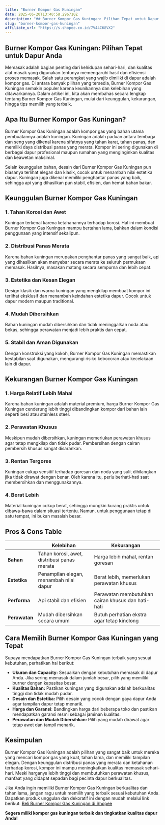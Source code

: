 ```yaml
---
title: "Burner Kompor Gas Kuningan"
date: 2025-06-20T13:40:58.296710Z
description: "## Burner Kompor Gas Kuningan: Pilihan Tepat untuk Dapur Anda..."
slug: "burner-kompor-gas-kuningan"
affiliate_url: "https://s.shopee.co.id/7V44C68VX2"
---
```

## Burner Kompor Gas Kuningan: Pilihan Tepat untuk Dapur Anda

Memasak adalah bagian penting dari kehidupan sehari-hari, dan kualitas alat masak yang digunakan tentunya memengaruhi hasil dan efisiensi proses memasak. Salah satu perangkat yang wajib dimiliki di dapur adalah kompor gas. Di antara banyak pilihan yang tersedia, Burner Kompor Gas Kuningan semakin populer karena keunikannya dan kelebihan yang ditawarkannya. Dalam artikel ini, kita akan membahas secara lengkap tentang Burner Kompor Gas Kuningan, mulai dari keunggulan, kekurangan, hingga tips memilih yang terbaik.

## Apa Itu Burner Kompor Gas Kuningan?

Burner Kompor Gas Kuningan adalah kompor gas yang bahan utama pembuatannya adalah kuningan. Kuningan adalah paduan antara tembaga dan seng yang dikenal karena sifatnya yang tahan karat, tahan panas, dan memiliki daya distribusi panas yang merata. Kompor ini sering digunakan di berbagai dapur profesional maupun rumahan yang menginginkan kualitas dan keawetan maksimal.

Selain keunggulan bahan, desain dari Burner Kompor Gas Kuningan pun biasanya terlihat elegan dan klasik, cocok untuk menambah nilai estetika dapur. Kuningan juga dikenal memiliki penghantar panas yang baik, sehingga api yang dihasilkan pun stabil, efisien, dan hemat bahan bakar.

## Keunggulan Burner Kompor Gas Kuningan

### 1. Tahan Korosi dan Awet

Kuningan terkenal karena ketahanannya terhadap korosi. Hal ini membuat Burner Kompor Gas Kuningan mampu bertahan lama, bahkan dalam kondisi penggunaan yang intensif sekalipun.

### 2. Distribusi Panas Merata

Karena bahan kuningan merupakan penghantar panas yang sangat baik, api yang dihasilkan akan menyebar secara merata ke seluruh permukaan memasak. Hasilnya, masakan matang secara sempurna dan lebih cepat.

### 3. Estetika dan Kesan Elegan

Design klasik dan warna kuningan yang mengkilap membuat kompor ini terlihat eksklusif dan menambah keindahan estetika dapur. Cocok untuk dapur modern maupun traditional.

### 4. Mudah Dibersihkan

Bahan kuningan mudah dibersihkan dan tidak meninggalkan noda atau bekas, sehingga perawatan menjadi lebih praktis dan cepat.

### 5. Stabil dan Aman Digunakan

Dengan konstruksi yang kokoh, Burner Kompor Gas Kuningan memastikan kestabilan saat digunakan, mengurangi risiko kebocoran atau kecelakaan lain di dapur.

## Kekurangan Burner Kompor Gas Kuningan

### 1. Harga Relatif Lebih Mahal

Karena bahan kuningan adalah material premium, harga Burner Kompor Gas Kuningan cenderung lebih tinggi dibandingkan kompor dari bahan lain seperti besi atau stainless steel.

### 2. Perawatan Khusus

Meskipun mudah dibersihkan, kuningan memerlukan perawatan khusus agar tetap mengkilap dan tidak pudar. Pembersihan dengan cairan pembersih khusus sangat disarankan.

### 3. Rentan Tergores

Kuningan cukup sensitif terhadap goresan dan noda yang sulit dihilangkan jika tidak dirawat dengan benar. Oleh karena itu, perlu berhati-hati saat membersihkan dan menggunakannya.

### 4. Berat Lebih

Material kuningan cukup berat, sehingga mungkin kurang praktis untuk dibawa-bawa dalam situasi tertentu. Namun, untuk penggunaan tetap di satu tempat, ini bukan masalah besar.

## Pros & Cons Table

|              | Kelebihan                                     | Kekurangan                                         |
|--------------|----------------------------------------------|----------------------------------------------------|
| **Bahan**   | Tahan korosi, awet, distribusi panas merata | Harga lebih mahal, rentan goresan               |
| **Estetika**| Penampilan elegan, menambah nilai dapur     | Berat lebih, memerlukan perawatan khusus       |
| **Performa**| Api stabil dan efisien                     | Perawatan membutuhkan cairan khusus dan hati-hati |
| **Perawatan**| Mudah dibersihkan secara umum            | Butuh perhatian ekstra agar tetap kinclong     |

## Cara Memilih Burner Kompor Gas Kuningan yang Tepat

Supaya mendapatkan Burner Kompor Gas Kuningan terbaik yang sesuai kebutuhan, perhatikan hal berikut:

- **Ukuran dan Capacity:** Sesuaikan dengan kebutuhan memasak di dapur Anda. Jika sering memasak dalam jumlah besar, pilih yang memiliki burner dengan kapasitas besar.
- **Kualitas Bahan:** Pastikan kuningan yang digunakan adalah berkualitas tinggi dan tidak mudah pudar.
- **Desain dan Estetika:** Pilih desain yang cocok dengan gaya dapur Anda agar tampilan dapur tetap menarik.
- **Harga dan Garansi:** Bandingkan harga dari beberapa toko dan pastikan mendapatkan garansi resmi sebagai jaminan kualitas.
- **Perawatan dan Mudah Dibersihkan:** Pilih yang mudah dirawat agar tetap awet dan tampil menarik.

## Kesimpulan

Burner Kompor Gas Kuningan adalah pilihan yang sangat baik untuk mereka yang mencari kompor gas yang kuat, tahan lama, dan memiliki tampilan elegan. Dengan keunggulan distribusi panas yang merata dan ketahanan terhadap korosi, kompor ini mampu meningkatkan kualitas memasak sehari-hari. Meski harganya lebih tinggi dan membutuhkan perawatan khusus, manfaat yang didapat sepadan bagi pecinta dapur berkualitas.

Jika Anda ingin memiliki Burner Kompor Gas Kuningan berkualitas dan tahan lama, jangan ragu untuk memilih yang terbaik sesuai kebutuhan Anda. Dapatkan produk unggulan dan dekoratif ini dengan mudah melalui link berikut: [Beli Burner Kompor Gas Kuningan di Shopee](https://s.shopee.co.id/7V44C68VX2)

**Segera miliki kompor gas kuningan terbaik dan tingkatkan kualitas dapur Anda!**